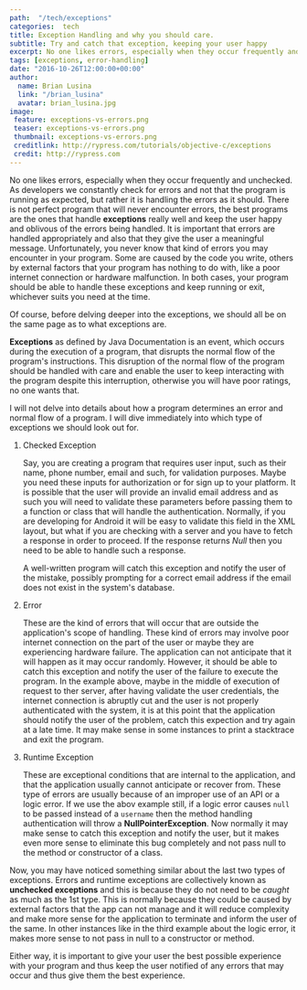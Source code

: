```yaml
---
path:  "/tech/exceptions"
categories:  tech
title: Exception Handling and why you should care.
subtitle: Try and catch that exception, keeping your user happy
excerpt: No one likes errors, especially when they occur frequently and unchecked. As developers we constantly check for errors and not that the program is running as expected, but rather it is handling the errors as it should. There is not perfect program that will never encounter errors, the best programs are the ones that handle **exceptions** really well and keep the user happy and oblivous of the errors being handled
tags: [exceptions, error-handling]
date: "2016-10-26T12:00:00+00:00"
author:
  name: Brian Lusina
  link: "/brian_lusina"
  avatar: brian_lusina.jpg
image:
 feature: exceptions-vs-errors.png
 teaser: exceptions-vs-errors.png
 thumbnail: exceptions-vs-errors.png
 creditlink: http://rypress.com/tutorials/objective-c/exceptions
 credit: http://rypress.com
---
```


No one likes errors, especially when they occur frequently and unchecked. As developers we constantly check for errors and not that the program is running as expected, but rather it is handling the errors as it should. There is not perfect program that will never encounter errors, the best programs are the ones that handle **exceptions** really well and keep the user happy and oblivous of the errors being handled. It is important that errors are handled appropriately and also that they give the user a meaningful message. Unfortunately, you never know that kind of errors you may encounter in your program. Some are caused by the code you write, others by external factors that your program has nothing to do with, like a poor internet connection or hardware malfunction. In both cases, your program should be able to handle these exceptions and keep running or exit, whichever suits you need at the time.

Of course, before delving deeper into the exceptions, we should all be on the same page as to what exceptions are.

**Exceptions** as defined by Java Documentation is an event, which occurs during the execution of a program, that disrupts the normal flow of the program's instructions. This disruption of the normal flow of the program should be handled with care and enable the user to keep interacting with the program despite this interruption, otherwise you will have poor ratings, no one wants that.

I will not delve into details about how a program determines an error and normal flow of a program. I will dive immediately into which type of exceptions we should look out for.

1.  Checked Exception

    Say, you are creating a program that requires user input, such as their name, phone number, email and such, for validation purposes. Maybe you need these inputs for authorization or for sign up to your platform. It is possible that the user will provide an invalid email address and as such you will need to validate these parameters before passing them to a function or class that will handle the authentication. Normally, if you are developing for Android it will be easy to validate this field in the XML layout, but what if you are checking with a server and you have to fetch a response in order to proceed. If the response returns _Null_ then you need to be able to handle such a response.

    A well-written program will catch this exception and notify the user of the mistake, possibly prompting for a correct email address if the email does not exist in the system's database.

2.  Error

    These are the kind of errors that will occur that are outside the application's scope of handling. These kind of errors may involve poor internet connection on the part of the user or maybe they are experiencing hardware failure. The application can not anticipate that it will happen as it may occur randomly. However, it should be able to catch this exception and notify the user of the failure to execute the program. In the example above, maybe in the middle of execution of request to ther server, after having validate the user credentials, the internet connection is abruptly cut and the user is not properly authenticated with the system, it is at this point that the application should notify the user of the problem, catch this expection and try again at a late time. It may make sense in some instances to print a stacktrace and exit the program.

3.  Runtime Exception

    These are exceptional conditions that are internal to the application, and that the application usually cannot anticipate or recover from. These type of errors are usually because of an improper use of an API or a logic error. If we use the abov example still, if a logic error causes `null` to be passed instead of a `username` then the method handling authentication will throw a **NullPointerException**. Now normally it may make sense to catch this exception and notify the user, but it makes even more sense to eliminate this bug completely and not pass null to the method or constructor of a class.

Now, you may have noticed something similar about the last two types of exceptions. Errors and runtime exceptions are collectively known as **unchecked exceptions** and this is because they do not need to be _caught_ as much as the 1st type. This is normally because they could be caused by external factors that the app can not manage and it will reduce complexity and make more sense for the application to terminate and inform the user of the same. In other instances like in the third example about the logic error, it makes more sense to not pass in null to a constructor or method.

Either way, it is important to give your user the best possible experience with your program and thus keep the user notified of any errors that may occur and thus give them the best experience.

